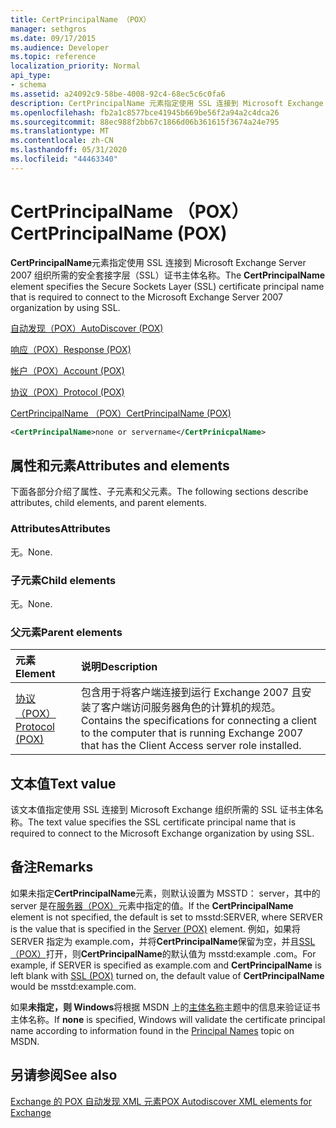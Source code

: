```yaml
---
title: CertPrincipalName （POX）
manager: sethgros
ms.date: 09/17/2015
ms.audience: Developer
ms.topic: reference
localization_priority: Normal
api_type:
- schema
ms.assetid: a24092c9-58be-4008-92c4-68ec5c6c0fa6
description: CertPrincipalName 元素指定使用 SSL 连接到 Microsoft Exchange Server 2007 组织所需的安全套接字层（SSL）证书主体名称。
ms.openlocfilehash: fb2a1c8577bce41945b669be56f2a94a2c4dca26
ms.sourcegitcommit: 88ec988f2bb67c1866d06b361615f3674a24e795
ms.translationtype: MT
ms.contentlocale: zh-CN
ms.lasthandoff: 05/31/2020
ms.locfileid: "44463340"
---
```

# <a name="certprincipalname-pox"></a><span data-ttu-id="4b883-103">CertPrincipalName （POX）</span><span class="sxs-lookup"><span data-stu-id="4b883-103">CertPrincipalName (POX)</span></span>

<span data-ttu-id="4b883-104">**CertPrincipalName**元素指定使用 SSL 连接到 Microsoft Exchange Server 2007 组织所需的安全套接字层（SSL）证书主体名称。</span><span class="sxs-lookup"><span data-stu-id="4b883-104">The **CertPrincipalName** element specifies the Secure Sockets Layer (SSL) certificate principal name that is required to connect to the Microsoft Exchange Server 2007 organization by using SSL.</span></span> 
  
[<span data-ttu-id="4b883-105">自动发现（POX）</span><span class="sxs-lookup"><span data-stu-id="4b883-105">AutoDiscover (POX)</span></span>](autodiscover-pox.md)
  
[<span data-ttu-id="4b883-106">响应（POX）</span><span class="sxs-lookup"><span data-stu-id="4b883-106">Response (POX)</span></span>](response-pox.md)
  
[<span data-ttu-id="4b883-107">帐户（POX）</span><span class="sxs-lookup"><span data-stu-id="4b883-107">Account (POX)</span></span>](account-pox.md)
  
[<span data-ttu-id="4b883-108">协议（POX）</span><span class="sxs-lookup"><span data-stu-id="4b883-108">Protocol (POX)</span></span>](protocol-pox.md)
  
[<span data-ttu-id="4b883-109">CertPrincipalName （POX）</span><span class="sxs-lookup"><span data-stu-id="4b883-109">CertPrincipalName (POX)</span></span>](certprincipalname-pox.md)
  
```xml
<CertPrincipalName>none or servername</CertPrinicpalName>
```

## <a name="attributes-and-elements"></a><span data-ttu-id="4b883-110">属性和元素</span><span class="sxs-lookup"><span data-stu-id="4b883-110">Attributes and elements</span></span>

<span data-ttu-id="4b883-111">下面各部分介绍了属性、子元素和父元素。</span><span class="sxs-lookup"><span data-stu-id="4b883-111">The following sections describe attributes, child elements, and parent elements.</span></span>
  
### <a name="attributes"></a><span data-ttu-id="4b883-112">Attributes</span><span class="sxs-lookup"><span data-stu-id="4b883-112">Attributes</span></span>

<span data-ttu-id="4b883-113">无。</span><span class="sxs-lookup"><span data-stu-id="4b883-113">None.</span></span>
  
### <a name="child-elements"></a><span data-ttu-id="4b883-114">子元素</span><span class="sxs-lookup"><span data-stu-id="4b883-114">Child elements</span></span>

<span data-ttu-id="4b883-115">无。</span><span class="sxs-lookup"><span data-stu-id="4b883-115">None.</span></span>
  
### <a name="parent-elements"></a><span data-ttu-id="4b883-116">父元素</span><span class="sxs-lookup"><span data-stu-id="4b883-116">Parent elements</span></span>

|<span data-ttu-id="4b883-117">**元素**</span><span class="sxs-lookup"><span data-stu-id="4b883-117">**Element**</span></span>|<span data-ttu-id="4b883-118">**说明**</span><span class="sxs-lookup"><span data-stu-id="4b883-118">**Description**</span></span>|
|:-----|:-----|
|[<span data-ttu-id="4b883-119">协议（POX）</span><span class="sxs-lookup"><span data-stu-id="4b883-119">Protocol (POX)</span></span>](protocol-pox.md) <br/> |<span data-ttu-id="4b883-120">包含用于将客户端连接到运行 Exchange 2007 且安装了客户端访问服务器角色的计算机的规范。</span><span class="sxs-lookup"><span data-stu-id="4b883-120">Contains the specifications for connecting a client to the computer that is running Exchange 2007 that has the Client Access server role installed.</span></span>  <br/> |
   
## <a name="text-value"></a><span data-ttu-id="4b883-121">文本值</span><span class="sxs-lookup"><span data-stu-id="4b883-121">Text value</span></span>

<span data-ttu-id="4b883-122">该文本值指定使用 SSL 连接到 Microsoft Exchange 组织所需的 SSL 证书主体名称。</span><span class="sxs-lookup"><span data-stu-id="4b883-122">The text value specifies the SSL certificate principal name that is required to connect to the Microsoft Exchange organization by using SSL.</span></span>
  
## <a name="remarks"></a><span data-ttu-id="4b883-123">备注</span><span class="sxs-lookup"><span data-stu-id="4b883-123">Remarks</span></span>

<span data-ttu-id="4b883-124">如果未指定**CertPrincipalName**元素，则默认设置为 MSSTD： server，其中的 server 是在[服务器（POX）](server-pox.md)元素中指定的值。</span><span class="sxs-lookup"><span data-stu-id="4b883-124">If the **CertPrincipalName** element is not specified, the default is set to msstd:SERVER, where SERVER is the value that is specified in the [Server (POX)](server-pox.md) element.</span></span> <span data-ttu-id="4b883-125">例如，如果将 SERVER 指定为 example.com，并将**CertPrincipalName**保留为空，并且[SSL （POX）](ssl-pox.md)打开，则**CertPrincipalName**的默认值为 msstd:example .com。</span><span class="sxs-lookup"><span data-stu-id="4b883-125">For example, if SERVER is specified as example.com and **CertPrincipalName** is left blank with [SSL (POX)](ssl-pox.md) turned on, the default value of **CertPrincipalName** would be msstd:example.com.</span></span> 
  
<span data-ttu-id="4b883-126">如果**未指定，则 Windows**将根据 MSDN 上的[主体名称](https://go.microsoft.com/fwlink/?LinkId=93417)主题中的信息来验证证书主体名称。</span><span class="sxs-lookup"><span data-stu-id="4b883-126">If **none** is specified, Windows will validate the certificate principal name according to information found in the [Principal Names](https://go.microsoft.com/fwlink/?LinkId=93417) topic on MSDN.</span></span> 
  
## <a name="see-also"></a><span data-ttu-id="4b883-127">另请参阅</span><span class="sxs-lookup"><span data-stu-id="4b883-127">See also</span></span>



[<span data-ttu-id="4b883-128">Exchange 的 POX 自动发现 XML 元素</span><span class="sxs-lookup"><span data-stu-id="4b883-128">POX Autodiscover XML elements for Exchange</span></span>](pox-autodiscover-xml-elements-for-exchange.md)

